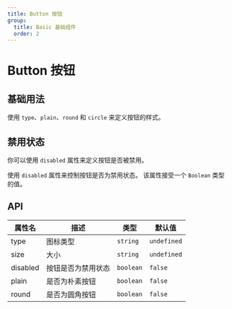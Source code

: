 ```yaml
---
title: Button 按钮
group:
  title: Basic 基础组件
  order: 2
---
```


# Button 按钮

## 基础用法
使用 `type`、`plain`、`round` 和 `circle` 来定义按钮的样式。

<code src="./demos/basic/button/demo.tsx"></code>

## 禁用状态
你可以使用 `disabled` 属性来定义按钮是否被禁用。

使用 `disabled` 属性来控制按钮是否为禁用状态。 该属性接受一个 `Boolean` 类型的值。
<code src="./demos/basic/button/demoDisabled.tsx"></code>

## API

| 属性名   | 描述     | 类型                               | 默认值      |
| -------- | -------- | ---------------------------------- | ----------- |
| type     | 图标类型 | `string`                           | `undefined` |
| size     | 大小     | `string`                           | `undefined` |
| disabled | 按钮是否为禁用状态     | `boolean` | `false` |
| plain    | 是否为朴素按钮     | `boolean` | `false` |
| round    | 是否为圆角按钮     | `boolean` | `false` |
